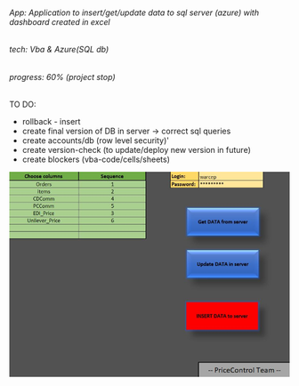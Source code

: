 ###### App: Application to insert/get/update data to sql server (azure) with dashboard created in excel
###### tech: Vba & Azure(SQL db)
###### progress: 60% (project stop)
  TO DO:
   - rollback - insert
   - create final version of DB in server -> correct sql queries
   - create accounts/db (row level security)'
   - create version-check (to update/deploy new version in future)
   - create blockers (vba-code/cells/sheets)

![Image of PC](https://github.com/warcep/PC_data_app/blob/master/dashboard.JPG)
